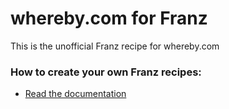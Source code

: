 # whereby.com for Franz
This is the unofficial Franz recipe for whereby.com

### How to create your own Franz recipes:
* [Read the documentation](https://github.com/meetfranz/plugins)
